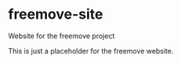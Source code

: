 # freemove-site
Website for the freemove project

This is just a placeholder for the freemove website.
